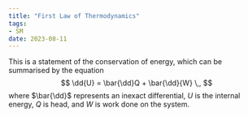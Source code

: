 ```yaml
---
title: "First Law of Thermodynamics"
tags:
- SM
date: 2023-08-11
---
```


This is a statement of the conservation of energy, which can be summarised by the equation 
$$
\dd{U} = \bar{\dd}Q + \bar{\dd}{W} \,, 
$$
where $\bar{\dd}$ represents an inexact differential, $U$ is the internal energy, $Q$ is head, and $W$ is work done on the system.
